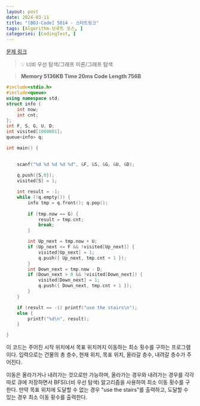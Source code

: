 ```yaml
---
layout: post
date: 2024-03-11
title: "[BOJ-Code] 5014 - 스타트링크"
tags: [Algorithm-브루트 포스, ]
categories: [CodingTest, ]
---
```


[문제 링크](https://www.acmicpc.net/problem/5014)


> 💡 너비 우선 탐색/그래프 이론/그래프 탐색


> **Memory   5136KB                                   Time   20ms                                Code Length   756B**


```c++
#include<stdio.h>
#include<queue>
using namespace std;
struct info {
	int now;
	int cnt;
};
int F, S, G, U, D;
int visited[1000001];
queue<info> q;

int main() {
	

	scanf("%d %d %d %d %d", &F, &S, &G, &U, &D);
	
	q.push({S,0});
	visited[S] = 1;

	int result = -1;
	while (!q.empty()) {
		info tmp = q.front(); q.pop();
		
		if (tmp.now == G) {
			result = tmp.cnt;
			break;
		}

		int Up_next = tmp.now + U;
		if (Up_next <= F && !visited[Up_next]) {
			visited[Up_next] = 1;
			q.push({ Up_next, tmp.cnt + 1 });
		}
		int Down_next = tmp.now - D;
		if (Down_next > 0 && !visited[Down_next]) {
			visited[Down_next] = 1;
			q.push({ Down_next, tmp.cnt + 1 });
		}
	}

	if (result == -1) printf("use the stairs\n");
	else {
		printf("%d\n", result);
	}

}
```


이 코드는 주어진 시작 위치에서 목표 위치까지 이동하는 최소 횟수를 구하는 프로그램이다. 입력으로는 건물의 총 층수, 현재 위치, 목표 위치, 올라갈 층수, 내려갈 층수가 주어진다.

이동은 올라가거나 내려가는 것으로만 가능하며, 올라가는 경우와 내려가는 경우를 각각 따로 큐에 저장하면서 BFS(너비 우선 탐색) 알고리즘을 사용하여 최소 이동 횟수를 구한다. 만약 목표 위치에 도달할 수 없는 경우 "use the stairs"를 출력하고, 도달할 수 있는 경우 최소 이동 횟수를 출력한다.

